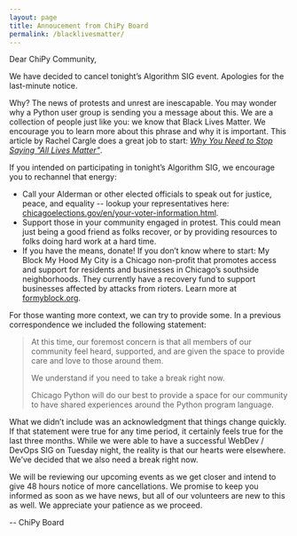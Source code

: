 ```yaml
---
layout: page
title: Annoucement from ChiPy Board
permalink: /blacklivesmatter/
---
```


Dear ChiPy Community,

We have decided to cancel tonight’s Algorithm SIG event. Apologies for the last-minute notice.

Why? The news of protests and unrest are inescapable. You may wonder why a Python user group is sending you a message about this. We are a collection of people just like you: we know that Black Lives Matter. We encourage you to learn more about this phrase and why it is important. This article by Rachel Cargle does a great job to start: [*Why You Need to Stop Saying "All Lives Matter"*](https://www.harpersbazaar.com/culture/politics/a27075028/black-lives-matter-explained/).

If you intended on participating in tonight’s Algorithm SIG, we encourage you to rechannel that energy:

* Call your Alderman or other elected officials to speak out for justice, peace, and equality -- lookup your representatives here: [chicagoelections.gov/en/your-voter-information.html](https://chicagoelections.gov/en/your-voter-information.html).
* Support those in your community engaged in protest. This could mean just being a good friend as folks recover, or by providing resources to folks doing hard work at a hard time.
* If you have the means, donate! If you don’t know where to start: My Block My Hood My City is a Chicago non-profit that promotes access and support for residents and businesses in Chicago’s southside neighborhoods. They currently have a recovery fund to support businesses affected by attacks from rioters. Learn more at [formyblock.org](https://formyblock.org).

For those wanting more context, we can try to provide some. In a previous correspondence we included the following statement:

> At this time, our foremost concern is that all members of our community feel heard, supported, and are given the space to provide care and love to those around them.
>
> We understand if you need to take a break right now.
>
> Chicago Python will do our best to provide a space for our community to have shared experiences around the Python program language.

What we didn’t include was an acknowledgment that things change quickly. If that statement were true for any time period, it certainly feels true for the last three months. While we were able to have a successful WebDev / DevOps SIG on Tuesday night, the reality is that our hearts were elsewhere. We’ve decided that we also need a break right now.

We will be reviewing our upcoming events as we get closer and intend to give 48 hours notice of more cancellations. We promise to keep you informed as soon as we have news, but all of our volunteers are new to this as well. We appreciate your patience as we proceed.

-- ChiPy Board
